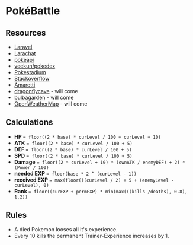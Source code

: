 # PokéBattle

## Resources

* [Laravel](http://laravel.com)
* [Larachat](https://larachat.slack.com)
* [pokeapi](http://pokeapi.co)
* [veekun/pokedex](https://github.com/veekun/pokedex)
* [Pokestadium](http://www.pokestadium.com)
* [Stackoverflow](http://stackoverflow.com)
* [Amaretti](https://wrapbootstrap.com/theme/amaretti-responsive-admin-template-WB0696K5S)
* [dragonflycave](http://www.dragonflycave.com/stats.aspx) - will come
* [bulbagarden](http://cdn.bulbagarden.net/upload/4/47/DamageCalc.png) - will come
* [OpenWeatherMap](http://openweathermap.org) - will come

## Calculations

* **HP** `= floor((2 * base) * curLevel / 100 + curLevel + 10)`
* **ATK** `= floor((2 * base) * curLevel / 100 + 5)`
* **DEF** `= floor((2 * base) * curLevel / 100 + 5)`
* **SPD** `= floor((2 * base) * curLevel / 100 + 5)`
* **Damage** `= floor((2 * curLevel + 10) * (ownATK / enemyDEF) + 2) * (Power / 100)`
* **needed EXP** `= floor(base * 2 ^ (curLevel - 1))`
* **received EXP** `= max(floor(((curLevel / 2) + 5 + (enemyLevel - curLevel), 0)`
* **Rank** `= floor((curEXP + permEXP) * min(max(((kills /deaths), 0.8), 1.2))`

## Rules

* A died Pokemon looses all it's experience.
* Every 10 kills the permanent Trainer-Experience increases by 1.
